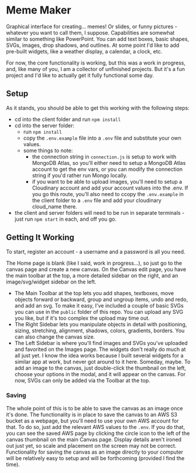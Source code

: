 # Meme Maker

Graphical interface for creating... memes! Or slides, or funny pictures - whatever you want to call them, I suppose. Capabilities are somewhat similar to something like PowerPoint. You can add text boxes, basic shapes, SVGs, images, drop shadows, and outlines. At some point I'd like to add pre-built widgets, like a weather display, a calendar, a clock, etc.

For now, the core functionality is working, but this was a work in progress, and, like many of you, I am a collector of unfinished projects. But it's a fun project and I'd like to actually get it fully functional some day.

## Setup
As it stands, you should be able to get this working with the following steps:
- cd into the client folder and run `npm install`
- cd into the server folder:
  - run `npm install`
  - copy the `.env.example` file into a `.env` file and substitute your own values.
  - some things to note:
      - the connection string in `connection.js` is setup to work with MongoDB Atlas, so you'll either need to setup a MongoDB Atlas account to get the env vars, or you can modify the connection string if you'd rather run Mongo locally.
      - if you want to be able to upload images, you'll need to setup a Cloudinary account and add your account values into the .env. If you go this route, you'll also need to ccopy the `.env.example` in the client folder to a `.env` file and add your cloudinary cloud_name there.
- the client and server folders will need to be run in separate terminals - just run `npm start` in each, and off you go.

## Getting It Working
To start, register an account - a username and a password is all you need.

The Home page is blank (like I said, work in progress...), so just go to the canvas page and create a new canvas.
On the Canvas edit page, you have the main toolbar at the top, a more detailed sidebar on the right, and an image/svg/widget sidebar on the left.
- The Main Toolbar at the top lets you add shapes, textboxes, move objects forward or backward, group and ungroup items, undo and redo, and add an svg. To make it easy, I've included a couple of basic SVGs you can use in the `public` folder of this repo. You can upload any SVG you like, but if it's too complex the upload may time out.
- The Right Sidebar lets you manipulate objects in detail with positioning, sizing, stretching, alignment, shadows, colors, gradients, borders. You can also change the canvas size.
- The Left Sidebar is where you'll find images and SVGs you've uploaded and favorited on the Images page. The widgets don't really do much at all just yet. I know the idea works because I built several widgets for a similar app at work, but never got around to it here. Someday, maybe. To add an image to the canvas, just double-click the thumbnail on the left, choose your options in the modal, and it will appear on the canvas. For now, SVGs can only be added via the Toolbar at the top.

### Saving
The whole point of this is to be able to save the canvas as an image once it's done. The functionality is in place to save the canvas to an AWS S3 bucket as a webpage, but you'll need to use your own AWS account for that. To do so, just add the relevant AWS values to the `.env`. If you do that, you can see the saved AWS page by clicking the circle icon to the left of the canvas thumbnail on the main Canvas page. Display details aren't ironed out just yet, so scale and placement on the screen may not be correct. Functionality for saving the canvas as an image directly to your computer will be relatively easy to setup and will be forthcoming (provided I find the time).
